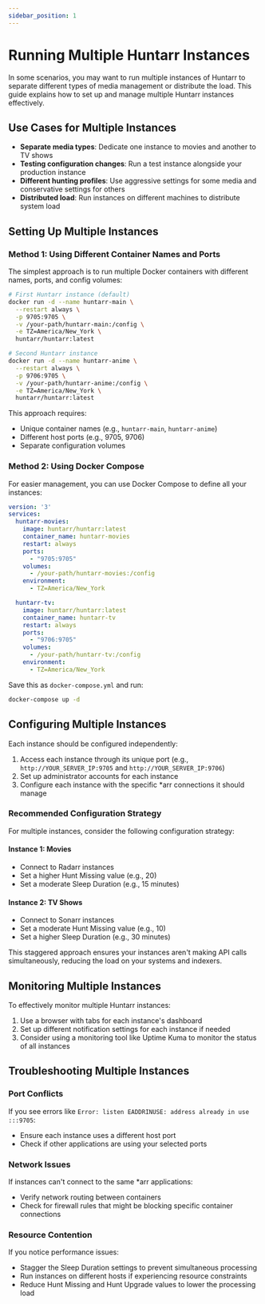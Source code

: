 ```yaml
---
sidebar_position: 1
---
```


# Running Multiple Huntarr Instances

In some scenarios, you may want to run multiple instances of Huntarr to separate different types of media management or distribute the load. This guide explains how to set up and manage multiple Huntarr instances effectively.

## Use Cases for Multiple Instances

- **Separate media types**: Dedicate one instance to movies and another to TV shows
- **Testing configuration changes**: Run a test instance alongside your production instance
- **Different hunting profiles**: Use aggressive settings for some media and conservative settings for others
- **Distributed load**: Run instances on different machines to distribute system load

## Setting Up Multiple Instances

### Method 1: Using Different Container Names and Ports

The simplest approach is to run multiple Docker containers with different names, ports, and config volumes:

```bash
# First Huntarr instance (default)
docker run -d --name huntarr-main \
  --restart always \
  -p 9705:9705 \
  -v /your-path/huntarr-main:/config \
  -e TZ=America/New_York \
  huntarr/huntarr:latest

# Second Huntarr instance
docker run -d --name huntarr-anime \
  --restart always \
  -p 9706:9705 \
  -v /your-path/huntarr-anime:/config \
  -e TZ=America/New_York \
  huntarr/huntarr:latest
```

This approach requires:
- Unique container names (e.g., `huntarr-main`, `huntarr-anime`)
- Different host ports (e.g., 9705, 9706)
- Separate configuration volumes

### Method 2: Using Docker Compose

For easier management, you can use Docker Compose to define all your instances:

```yaml
version: '3'
services:
  huntarr-movies:
    image: huntarr/huntarr:latest
    container_name: huntarr-movies
    restart: always
    ports:
      - "9705:9705"
    volumes:
      - /your-path/huntarr-movies:/config
    environment:
      - TZ=America/New_York

  huntarr-tv:
    image: huntarr/huntarr:latest
    container_name: huntarr-tv
    restart: always
    ports:
      - "9706:9705"
    volumes:
      - /your-path/huntarr-tv:/config
    environment:
      - TZ=America/New_York
```

Save this as `docker-compose.yml` and run:

```bash
docker-compose up -d
```

## Configuring Multiple Instances

Each instance should be configured independently:

1. Access each instance through its unique port (e.g., `http://YOUR_SERVER_IP:9705` and `http://YOUR_SERVER_IP:9706`)
2. Set up administrator accounts for each instance
3. Configure each instance with the specific *arr connections it should manage

### Recommended Configuration Strategy

For multiple instances, consider the following configuration strategy:

#### Instance 1: Movies
- Connect to Radarr instances
- Set a higher Hunt Missing value (e.g., 20)
- Set a moderate Sleep Duration (e.g., 15 minutes)

#### Instance 2: TV Shows
- Connect to Sonarr instances
- Set a moderate Hunt Missing value (e.g., 10)
- Set a higher Sleep Duration (e.g., 30 minutes)

This staggered approach ensures your instances aren't making API calls simultaneously, reducing the load on your systems and indexers.

## Monitoring Multiple Instances

To effectively monitor multiple Huntarr instances:

1. Use a browser with tabs for each instance's dashboard
2. Set up different notification settings for each instance if needed
3. Consider using a monitoring tool like Uptime Kuma to monitor the status of all instances

## Troubleshooting Multiple Instances

### Port Conflicts

If you see errors like `Error: listen EADDRINUSE: address already in use :::9705`:
- Ensure each instance uses a different host port
- Check if other applications are using your selected ports

### Network Issues

If instances can't connect to the same *arr applications:
- Verify network routing between containers
- Check for firewall rules that might be blocking specific container connections

### Resource Contention

If you notice performance issues:
- Stagger the Sleep Duration settings to prevent simultaneous processing
- Run instances on different hosts if experiencing resource constraints
- Reduce Hunt Missing and Hunt Upgrade values to lower the processing load 